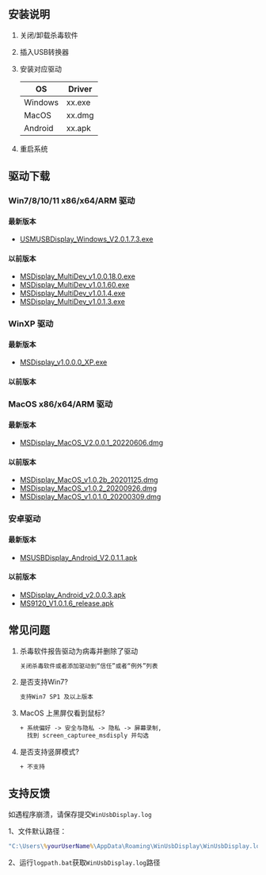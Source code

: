 #

## 安装说明

1. 关闭/卸载杀毒软件
2. 插入USB转换器
3. 安装对应驱动
  
    |  OS   | Driver|
    |-------|-------|
    |Windows| xx.exe|
    |MacOS  | xx.dmg|
    |Android| xx.apk|

4. 重启系统

## 驱动下载

### Win7/8/10/11 x86/x64/ARM 驱动

#### 最新版本

+ [USMUSBDisplay_Windows_V2.0.1.7.3.exe](https://github.com/MindShow/USBDisplay/blob/main/WinDows/USMUSBDisplay_Windows_V2.0.1.7.3.exe)
  
#### 以前版本

+ [MSDisplay_MultiDev_v1.0.0.18.0.exe](https://github.com/MindShow/USBDisplay/blob/main/WinDows/MSDisplay_MultiDev_v1.0.0.18.0.exe)
+ [MSDisplay_MultiDev_v1.0.1.60.exe](https://github.com/MindShow/USBDisplay/blob/main/WinDows/MSDisplay_MultiDev_v1.0.1.60.exe)
+ [MSDisplay_MultiDev_v1.0.1.4.exe](https://github.com/MindShow/USBDisplay/blob/main/WinDows/MSDisplay_MultiDev_v1.0.1.4.exe)
+ [MSDisplay_MultiDev_v1.0.1.3.exe]([./WinDows/MSDisplay_MultiDev_v1.0.1.3.exe](https://github.com/MindShow/USBDisplay/blob/main/WinDows/MSDisplay_MultiDev_v1.0.1.3.exe))

### WinXP 驱动

#### 最新版本

+ [MSDisplay_v1.0.0.0_XP.exe](https://github.com/MindShow/USBDisplay/blob/main/WinXP/MSDisplay_v1.0.0.0_XP.exe)

#### 以前版本

### MacOS x86/x64/ARM 驱动

#### 最新版本

+ [MSDisplay_MacOS_V2.0.0.1_20220606.dmg](https://github.com/MindShow/USBDisplay/blob/main/MacOS/MSDisplay_MacOS_V2.0.0.1_20220606.dmg)
  
#### 以前版本

+ [MSDisplay_MacOS_v1.0.2b_20201125.dmg](https://github.com/MindShow/USBDisplay/blob/main/MacOS/MSDisplay_MacOS_v1.0.2b_20201125A.dmg)
+ [MSDisplay_MacOS_v1.0.2_20200926.dmg](https://github.com/MindShow/USBDisplay/blob/main/MacOS/MSDisplay_MacOS_v1.0.2_20200926.dmg)
+ [MSDisplay_MacOS_v1.0.1.0_20200309.dmg]([./MacOS/MSDisplay_MacOS_v1.0.1.0_20200309.dmg](https://github.com/MindShow/USBDisplay/blob/main/MacOS/MSDisplay_MacOS_v1.0.1.0_20200309.dmg))

### 安卓驱动

#### 最新版本

+ [MSUSBDisplay_Android_V2.0.1.1.apk](https://github.com/MindShow/USBDisplay/blob/main/Android/MSUSBDisplay_Android_V2.0.1.1.apk)
  
#### 以前版本

+ [MSDisplay_Android_v2.0.0.3.apk](https://github.com/MindShow/USBDisplay/blob/main/Android/MSDisplay_Android_v2.0.0.3.apk)
+ [MS9120_V1.0.1.6_release.apk](https://github.com/MindShow/USBDisplay/blob/main/Android/MS9120_V1.0.1.6_release.apk)

## 常见问题

1. 杀毒软件报告驱动为病毒并删除了驱动

    ``` txt
    关闭杀毒软件或者添加驱动到“信任”或者“例外”列表
    ```

2. 是否支持Win7?

    ``` txt
    支持Win7 SP1 及以上版本
    ```

3. MacOS 上黑屏仅看到鼠标?

    ``` txt
    + 系统偏好 -> 安全与隐私 -> 隐私 -> 屏幕录制,
      找到 screen_capturee_msdisply 并勾选
    ```

4. 是否支持竖屏模式?

    ``` txt
    + 不支持
    ```

## 支持反馈

如遇程序崩溃，请保存提交```WinUsbDisplay.log```

1、文件默认路径：

  ``` bat
  "C:\Users\%yourUserName%\AppData\Roaming\WinUsbDisplay\WinUsbDisplay.log"
  ```

2、运行```logpath.bat```获取```WinUsbDisplay.log```路径

